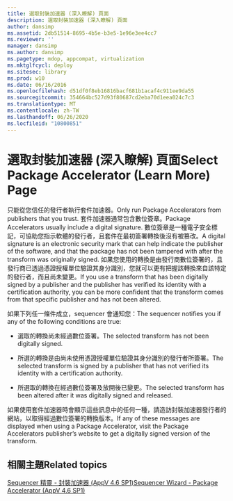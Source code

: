 ```yaml
---
title: 選取封裝加速器 (深入瞭解) 頁面
description: 選取封裝加速器 (深入瞭解) 頁面
author: dansimp
ms.assetid: 2db51514-8695-4b5e-b3e5-1e96e3ee4cc7
ms.reviewer: ''
manager: dansimp
ms.author: dansimp
ms.pagetype: mdop, appcompat, virtualization
ms.mktglfcycl: deploy
ms.sitesec: library
ms.prod: w10
ms.date: 06/16/2016
ms.openlocfilehash: d51df0f8eb16816bacf681b1acaf4c911ee9da55
ms.sourcegitcommit: 354664bc527d93f80687cd2eba70d1eea024c7c3
ms.translationtype: MT
ms.contentlocale: zh-TW
ms.lasthandoff: 06/26/2020
ms.locfileid: "10800851"
---
```

# <span data-ttu-id="fa040-103">選取封裝加速器 (深入瞭解) 頁面</span><span class="sxs-lookup"><span data-stu-id="fa040-103">Select Package Accelerator (Learn More) Page</span></span>


<span data-ttu-id="fa040-104">只能從您信任的發行者執行套件加速器。</span><span class="sxs-lookup"><span data-stu-id="fa040-104">Only run Package Accelerators from publishers that you trust.</span></span> <span data-ttu-id="fa040-105">套件加速器通常包含數位簽章。</span><span class="sxs-lookup"><span data-stu-id="fa040-105">Package Accelerators usually include a digital signature.</span></span> <span data-ttu-id="fa040-106">數位簽章是一種電子安全標記，可協助您指示軟體的發行者，且套件在最初簽署轉換後沒有被篡改。</span><span class="sxs-lookup"><span data-stu-id="fa040-106">A digital signature is an electronic security mark that can help indicate the publisher of the software, and that the package has not been tampered with after the transform was originally signed.</span></span> <span data-ttu-id="fa040-107">如果您使用的轉換是由發行商數位簽署的，且發行商已透過憑證授權單位驗證其身分識別，您就可以更有把握該轉換來自該特定的發行者，而且尚未變更。</span><span class="sxs-lookup"><span data-stu-id="fa040-107">If you use a transform that has been digitally signed by a publisher and the publisher has verified its identity with a certification authority, you can be more confident that the transform comes from that specific publisher and has not been altered.</span></span>

<span data-ttu-id="fa040-108">如果下列任一條件成立，sequencer 會通知您：</span><span class="sxs-lookup"><span data-stu-id="fa040-108">The sequencer notifies you if any of the following conditions are true:</span></span>

-   <span data-ttu-id="fa040-109">選取的轉換尚未經過數位簽署。</span><span class="sxs-lookup"><span data-stu-id="fa040-109">The selected transform has not been digitally signed.</span></span>

-   <span data-ttu-id="fa040-110">所選的轉換是由尚未使用憑證授權單位驗證其身分識別的發行者所簽署。</span><span class="sxs-lookup"><span data-stu-id="fa040-110">The selected transform is signed by a publisher that has not verified its identity with a certification authority.</span></span>

-   <span data-ttu-id="fa040-111">所選取的轉換在經過數位簽署及放開後已變更。</span><span class="sxs-lookup"><span data-stu-id="fa040-111">The selected transform has been altered after it was digitally signed and released.</span></span>

<span data-ttu-id="fa040-112">如果使用套件加速器時會顯示這些訊息中的任何一種，請造訪封裝加速器發行者的網站，以取得經過數位簽署的轉換版本。</span><span class="sxs-lookup"><span data-stu-id="fa040-112">If any of these messages are displayed when using a Package Accelerator, visit the Package Accelerators publisher’s website to get a digitally signed version of the transform.</span></span>

## <span data-ttu-id="fa040-113">相關主題</span><span class="sxs-lookup"><span data-stu-id="fa040-113">Related topics</span></span>


[<span data-ttu-id="fa040-114">Sequencer 精靈 - 封裝加速器 (AppV 4.6 SP1)</span><span class="sxs-lookup"><span data-stu-id="fa040-114">Sequencer Wizard - Package Accelerator (AppV 4.6 SP1)</span></span>](sequencer-wizard---package-accelerator--appv-46-sp1-.md)

 

 





